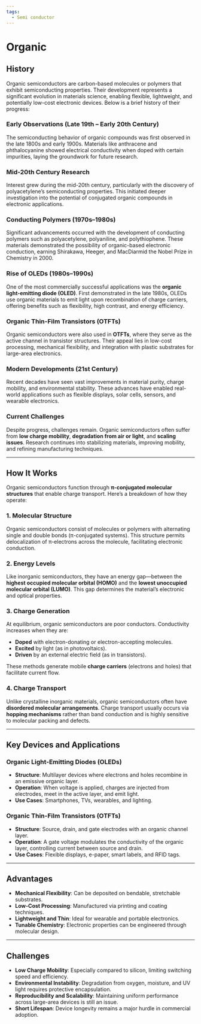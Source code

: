 ```yaml
---
tags:
  - Semi conductor
---
```


<head>
    <meta name="google-adsense-account" content="ca-pub-9364684337389377">
    <meta charset="UTF-8">
    <meta name="viewport" content="width=device-width, initial-scale=1.0">
    <meta name="description" content="Welcome to ac-electricity! Here you will learn more about electricity, the different components used to make an electrical circuit as well as their features and use cases.">
    <meta name="keywords" content="alexis carbillet, carbillet, electricity, capacitors, conductors, diodes, electronic, energy source, hardware, home appliances, inductors, insulators, resistors, semi-conductors">
    <meta name="author" content="Alexis Carbillet ">
</head>

# Organic

## History

Organic semiconductors are carbon-based molecules or polymers that exhibit semiconducting properties. Their development represents a significant evolution in materials science, enabling flexible, lightweight, and potentially low-cost electronic devices. Below is a brief history of their progress:

### **Early Observations (Late 19th – Early 20th Century)**

The semiconducting behavior of organic compounds was first observed in the late 1800s and early 1900s. Materials like anthracene and phthalocyanine showed electrical conductivity when doped with certain impurities, laying the groundwork for future research.

### **Mid-20th Century Research**

Interest grew during the mid-20th century, particularly with the discovery of polyacetylene’s semiconducting properties. This initiated deeper investigation into the potential of conjugated organic compounds in electronic applications.

### **Conducting Polymers (1970s–1980s)**

Significant advancements occurred with the development of conducting polymers such as polyacetylene, polyaniline, and polythiophene. These materials demonstrated the possibility of organic-based electronic conduction, earning Shirakawa, Heeger, and MacDiarmid the Nobel Prize in Chemistry in 2000.

### **Rise of OLEDs (1980s–1990s)**

One of the most commercially successful applications was the **organic light-emitting diode (OLED)**. First demonstrated in the late 1980s, OLEDs use organic materials to emit light upon recombination of charge carriers, offering benefits such as flexibility, high contrast, and energy efficiency.

### **Organic Thin-Film Transistors (OTFTs)**

Organic semiconductors were also used in **OTFTs**, where they serve as the active channel in transistor structures. Their appeal lies in low-cost processing, mechanical flexibility, and integration with plastic substrates for large-area electronics.

### **Modern Developments (21st Century)**

Recent decades have seen vast improvements in material purity, charge mobility, and environmental stability. These advances have enabled real-world applications such as flexible displays, solar cells, sensors, and wearable electronics.

### **Current Challenges**

Despite progress, challenges remain. Organic semiconductors often suffer from **low charge mobility**, **degradation from air or light**, and **scaling issues**. Research continues into stabilizing materials, improving mobility, and refining manufacturing techniques.

---

## How It Works

Organic semiconductors function through **π-conjugated molecular structures** that enable charge transport. Here’s a breakdown of how they operate:

### **1. Molecular Structure**

Organic semiconductors consist of molecules or polymers with alternating single and double bonds (π-conjugated systems). This structure permits delocalization of π-electrons across the molecule, facilitating electronic conduction.

### **2. Energy Levels**

Like inorganic semiconductors, they have an energy gap—between the **highest occupied molecular orbital (HOMO)** and the **lowest unoccupied molecular orbital (LUMO)**. This gap determines the material’s electronic and optical properties.

### **3. Charge Generation**

At equilibrium, organic semiconductors are poor conductors. Conductivity increases when they are:

* **Doped** with electron-donating or electron-accepting molecules.
* **Excited** by light (as in photovoltaics).
* **Driven** by an external electric field (as in transistors).

These methods generate mobile **charge carriers** (electrons and holes) that facilitate current flow.

### **4. Charge Transport**

Unlike crystalline inorganic materials, organic semiconductors often have **disordered molecular arrangements**. Charge transport usually occurs via **hopping mechanisms** rather than band conduction and is highly sensitive to molecular packing and defects.

---

## Key Devices and Applications

### **Organic Light-Emitting Diodes (OLEDs)**

* **Structure**: Multilayer devices where electrons and holes recombine in an emissive organic layer.
* **Operation**: When voltage is applied, charges are injected from electrodes, meet in the active layer, and emit light.
* **Use Cases**: Smartphones, TVs, wearables, and lighting.

### **Organic Thin-Film Transistors (OTFTs)**

* **Structure**: Source, drain, and gate electrodes with an organic channel layer.
* **Operation**: A gate voltage modulates the conductivity of the organic layer, controlling current between source and drain.
* **Use Cases**: Flexible displays, e-paper, smart labels, and RFID tags.

---

## Advantages

* **Mechanical Flexibility**: Can be deposited on bendable, stretchable substrates.
* **Low-Cost Processing**: Manufactured via printing and coating techniques.
* **Lightweight and Thin**: Ideal for wearable and portable electronics.
* **Tunable Chemistry**: Electronic properties can be engineered through molecular design.

---

## Challenges

* **Low Charge Mobility**: Especially compared to silicon, limiting switching speed and efficiency.
* **Environmental Instability**: Degradation from oxygen, moisture, and UV light requires protective encapsulation.
* **Reproducibility and Scalability**: Maintaining uniform performance across large-area devices is still an issue.
* **Short Lifespan**: Device longevity remains a major hurdle in commercial adoption.
